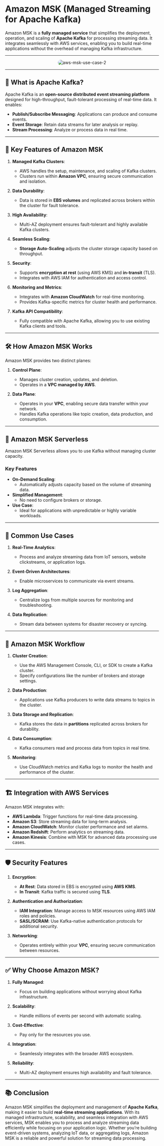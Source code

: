 # Amazon MSK (Managed Streaming for Apache Kafka)

Amazon MSK is a **fully managed service** that simplifies the deployment, operation, and scaling of **Apache Kafka** for processing streaming data. It integrates seamlessly with AWS services, enabling you to build real-time applications without the overhead of managing Kafka infrastructure.

---

<div style="text-align: center;">
    <img style="border-radius: 10px" src="images/aws-msk-use-case-3.png" alt="aws-msk-use-case-2"/>
</div>

---

## 🌟 **What is Apache Kafka?**

Apache Kafka is an **open-source distributed event streaming platform** designed for high-throughput, fault-tolerant processing of real-time data. It enables:

- **Publish/Subscribe Messaging**: Applications can produce and consume events.
- **Event Storage**: Retain data streams for later analysis or replay.
- **Stream Processing**: Analyze or process data in real time.

---

## 🔑 **Key Features of Amazon MSK**

1. **Managed Kafka Clusters**:

   - AWS handles the setup, maintenance, and scaling of Kafka clusters.
   - Clusters run within **Amazon VPC**, ensuring secure communication and isolation.

2. **Data Durability**:

   - Data is stored in **EBS volumes** and replicated across brokers within the cluster for fault tolerance.

3. **High Availability**:

   - Multi-AZ deployment ensures fault-tolerant and highly available Kafka clusters.

4. **Seamless Scaling**:

   - **Storage Auto-Scaling** adjusts the cluster storage capacity based on throughput.

5. **Security**:

   - Supports **encryption at rest** (using AWS KMS) and **in-transit** (TLS).
   - Integrates with AWS IAM for authentication and access control.

6. **Monitoring and Metrics**:

   - Integrates with **Amazon CloudWatch** for real-time monitoring.
   - Provides Kafka-specific metrics for cluster health and performance.

7. **Kafka API Compatibility**:
   - Fully compatible with Apache Kafka, allowing you to use existing Kafka clients and tools.

---

## 🛠️ **How Amazon MSK Works**

Amazon MSK provides two distinct planes:

1. **Control Plane**:

   - Manages cluster creation, updates, and deletion.
   - Operates in a **VPC managed by AWS**.

2. **Data Plane**:
   - Operates in your **VPC**, enabling secure data transfer within your network.
   - Handles Kafka operations like topic creation, data production, and consumption.

---

## 🚀 **Amazon MSK Serverless**

Amazon MSK Serverless allows you to use Kafka without managing cluster capacity.

### Key Features

- **On-Demand Scaling**:
  - Automatically adjusts capacity based on the volume of streaming data.
- **Simplified Management**:
  - No need to configure brokers or storage.
- **Use Case**:
  - Ideal for applications with unpredictable or highly variable workloads.

---

## 🍴 **Common Use Cases**

1. **Real-Time Analytics**:

   - Process and analyze streaming data from IoT sensors, website clickstreams, or application logs.

2. **Event-Driven Architectures**:

   - Enable microservices to communicate via event streams.

3. **Log Aggregation**:

   - Centralize logs from multiple sources for monitoring and troubleshooting.

4. **Data Replication**:
   - Stream data between systems for disaster recovery or syncing.

---

## 🔄 **Amazon MSK Workflow**

1. **Cluster Creation**:

   - Use the AWS Management Console, CLI, or SDK to create a Kafka cluster.
   - Specify configurations like the number of brokers and storage settings.

2. **Data Production**:

   - Applications use Kafka producers to write data streams to topics in the cluster.

3. **Data Storage and Replication**:

   - Kafka stores the data in **partitions** replicated across brokers for durability.

4. **Data Consumption**:

   - Kafka consumers read and process data from topics in real time.

5. **Monitoring**:
   - Use CloudWatch metrics and Kafka logs to monitor the health and performance of the cluster.

---

## 🏗️ **Integration with AWS Services**

Amazon MSK integrates with:

- **AWS Lambda**: Trigger functions for real-time data processing.
- **Amazon S3**: Store streaming data for long-term analysis.
- **Amazon CloudWatch**: Monitor cluster performance and set alarms.
- **Amazon Redshift**: Perform analytics on streaming data.
- **Amazon Kinesis**: Combine with MSK for advanced data processing use cases.

---

## 🛡️ **Security Features**

1. **Encryption**:

   - **At Rest**: Data stored in EBS is encrypted using **AWS KMS**.
   - **In Transit**: Kafka traffic is secured using **TLS**.

2. **Authentication and Authorization**:

   - **IAM Integration**: Manage access to MSK resources using AWS IAM roles and policies.
   - **SASL/SCRAM**: Use Kafka-native authentication protocols for additional security.

3. **Networking**:
   - Operates entirely within your **VPC**, ensuring secure communication between resources.

---

## ✅ **Why Choose Amazon MSK?**

1. **Fully Managed**:

   - Focus on building applications without worrying about Kafka infrastructure.

2. **Scalability**:

   - Handle millions of events per second with automatic scaling.

3. **Cost-Effective**:

   - Pay only for the resources you use.

4. **Integration**:

   - Seamlessly integrates with the broader AWS ecosystem.

5. **Reliability**:
   - Multi-AZ deployment ensures high availability and fault tolerance.

---

## 📚 **Conclusion**

Amazon MSK simplifies the deployment and management of **Apache Kafka**, making it easier to build **real-time streaming applications**. With its managed infrastructure, scalability, and seamless integration with AWS services, MSK enables you to process and analyze streaming data efficiently while focusing on your application logic. Whether you’re building event-driven systems, analyzing IoT data, or aggregating logs, Amazon MSK is a reliable and powerful solution for streaming data processing.
